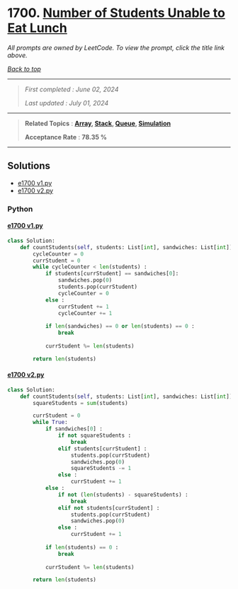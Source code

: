 # 1700. [Number of Students Unable to Eat Lunch](<https://leetcode.com/problems/number-of-students-unable-to-eat-lunch>)

*All prompts are owned by LeetCode. To view the prompt, click the title link above.*

*[Back to top](<../README.md>)*

------

> *First completed : June 02, 2024*
>
> *Last updated : July 01, 2024*

------

> **Related Topics** : **[Array](<by_topic/Array.md>), [Stack](<by_topic/Stack.md>), [Queue](<by_topic/Queue.md>), [Simulation](<by_topic/Simulation.md>)**
>
> **Acceptance Rate** : **78.35 %**

------

## Solutions

- [e1700 v1.py](<../my-submissions/e1700 v1.py>)
- [e1700 v2.py](<../my-submissions/e1700 v2.py>)
### Python
#### [e1700 v1.py](<../my-submissions/e1700 v1.py>)
```Python
class Solution:
    def countStudents(self, students: List[int], sandwiches: List[int]) -> int:
        cycleCounter = 0
        currStudent = 0
        while cycleCounter < len(students) :
            if students[currStudent] == sandwiches[0]:
                sandwiches.pop(0)
                students.pop(currStudent)
                cycleCounter = 0
            else :
                currStudent += 1
                cycleCounter += 1
            
            if len(sandwiches) == 0 or len(students) == 0 :
                break
            
            currStudent %= len(students)

        return len(students)
```

#### [e1700 v2.py](<../my-submissions/e1700 v2.py>)
```Python
class Solution:
    def countStudents(self, students: List[int], sandwiches: List[int]) -> int:
        squareStudents = sum(students)

        currStudent = 0
        while True:
            if sandwiches[0] :
                if not squareStudents :
                    break
                elif students[currStudent] :
                    students.pop(currStudent)
                    sandwiches.pop(0)
                    squareStudents -= 1
                else :
                    currStudent += 1
            else :
                if not (len(students) - squareStudents) :
                    break
                elif not students[currStudent] :
                    students.pop(currStudent)
                    sandwiches.pop(0)
                else :
                    currStudent += 1
            
            if len(students) == 0 :
                break
            
            currStudent %= len(students)

        return len(students)
```

